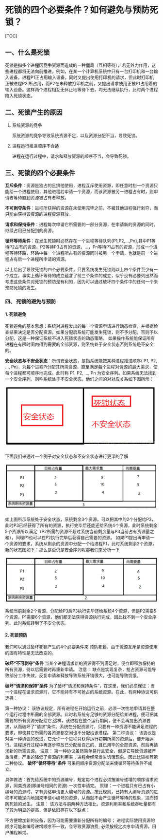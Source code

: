 # 死锁的四个必要条件？如何避免与预防死锁？

[TOC]

## 一、什么是死锁

死锁是指多个进程因竞争资源而造成的一种僵局（互相等待），若无外力作用，这些进程都将无法向前推进。例如，在某一个计算机系统中只有一台打印机和一台输入设备，进程P1正占用输入设备，同时又提出使用打印机的请求，但此时打印机正被进程P2 所占用，而P2在未释放打印机之前，又提出请求使用正被P1占用着的输入设备。这样两个进程相互无休止地等待下去，均无法继续执行，此时两个进程陷入死锁状态。



## 二、死锁产生的原因

1. 系统资源的竞争

   系统资源的竞争导致系统资源不足，以及资源分配不当，导致死锁。

2. 进程运行推进顺序不合适

   进程在运行过程中，请求和释放资源的顺序不当，会导致死锁。



## 三、死锁的四个必要条件

**互斥条件**：资源是独占的且排他使用，进程互斥使用资源，即任意时刻一个资源只能给一个进程使用，其他进程若申请一个资源，而该资源被另一进程占有时，则申请者等待直到资源被占有者释放。

**不可剥夺条件**：进程所获得的资源在未使用完毕之前，不被其他进程强行剥夺，而只能由获得该资源的进程资源释放。

**请求和保持条件**：进程每次申请它所需要的一部分资源，在申请新的资源的同时，继续占用已分配到的资源。

**循环等待条件**：在发生死锁时必然存在一个进程等待队列{P1,P2,…,Pn},其中P1等待P2占有的资源，P2等待P3占有的资源，…，Pn等待P1占有的资源，形成一个进程等待环路，环路中每一个进程所占有的资源同时被另一个申请，也就是前一个进程占有后一个进程所申请的资源。

以上给出了导致死锁的四个必要条件，只要系统发生死锁则以上四个条件至少有一个成立。事实上循环等待的成立蕴含了前三个条件的成立，似乎没有必要列出然而考虑这些条件对死锁的预防是有利的，因为可以通过破坏四个条件中的任何一个来预防死锁的发生。 

### 四、 死锁的避免与预防

#### 1. 死锁避免

死锁避免的基本思想：系统对进程发出的每一个资源申请进行动态检查，并根据检查结果决定是否分配资源，如果分配后系统可能发生死锁，则不予分配，否则予以分配，这是一种保证系统不进入死锁状态的动态策略。 
如果操作系统能保证所有进程在有限时间内得到需要的全部资源，则系统处于安全状态否则系统是不安全的。

**安全状态与不安全状态**：所谓安全状态，是指系统能按某种进程推进顺序( P1, P2, …, Pn)，为每个进程Pi分配其所需资源，直至满足每个进程对资源的最大需求，使每个进程都可顺序地完成。此时称 P1, P2, …, Pn 为安全序列。如果系统无法找到一个安全序列，则称系统处于不安全状态。他们之间的对对应关系如下图所示：

 ![img](assets/919698-20180626141016968-2091728327.png)

下面我们来通过一个例子对安全状态和不安全状态进行更深的了解 

![img](assets/919698-20180626141029122-1344342599.png)

如上图所示系统处于安全状态，系统剩余3个资源，可以把其中的2个分配给P3，此时P3已经获得了所有的资源，执行完毕后还能还给系统4个资源，此时系统剩余5个资源所以满足（P2所需的资源不超过系统当前剩余量与P3当前占有资源量之和），同理P1也可以在P2执行完毕后获得自己需要的资源。 
如果P1提出再申请一个资源的要求，系统从剩余的资源中分配一个给进程P1，此时系统剩余2个资源，新的状态图如下：那么是否仍是安全序列呢那我们来分析一下 

![img](assets/919698-20180626141054904-936962867.png)

系统当前剩余2个资源，分配给P3后P3执行完毕还给系统4个资源，但是P2需要5个资源，P1需要6个资源，他们都无法获得资源执行完成，因此找不到一个安全序列。此时系统转到了不安全状态。


#### 2. 死锁预防

我们可以通过破坏死锁产生的4个必要条件来 预防死锁，由于资源互斥是资源使用的固有特性是无法改变的。

**破坏“不可剥夺”条件**
当某个进程请求新的资源得不到满足时，便立即释放保持的所有资源，待以后需要时再重新申请。
注意：
缺点是实现复杂，抢占资源可能导致部分工作失效，反复申请和释放导致系统开销很大，也可能导致饥饿。

**破坏“请求和保持”条件**
为了破坏“请求和保持条件”，在这里，我们必须保证：当一个进程在请求资源时，它不能持有不可抢占的系统资源。在此，有两种协议可供选择：

第一种协议：
该协议规定，所有进程在开始运行之前，必须一次性地申请其在整个运行过程中所需的全部资源。此时若系统有足够的资源分配给某进程，便可把其需要的所有资源分配给它,这样，该进程在整个运行期间，便不会再提出资源要求，从而破坏了“请求”条件。系统在分配资源时，只要有一种资源不能满足进程的要求，即使其它所需的各资源都空闲也不分配给该进程。
第二种协议：
该协议是对第一种协议的改进，它允许一个进程只获得运行初期所需的资源后，便开始运行。进程运行过程中再逐步释放已分配给自己的、且已用毕的全部资源，然后再请求新的所需资源。
注意：
第一种协议虽然简单易行且安全，但是它导致资源被严重浪费，严重的降低了资源的利用率；进程会经常发生饥饿现象。因此比较推荐第二种协议。
**破坏“循环等待”条件**
可采用顺序资源分配法来使循环等待条件不成立。

具体做法：首先给系统中的资源编号，规定每个进程必须按编号递增的顺序请求资源，同类资源(即编号相同的资源) 一次性申请完。
原理：一个进程只有已占有小编号的资源时，才有资格申请更大编号的资源。按此规则，已持有大编号资源的进程不可能逆向地回来申请小编号的资源，从而就不会产生循环等待的现象，进而预防死锁的发生。
注意：
该方法与前两种方法相比，资源利用率和系统吞吐量都有了较为明显的提高，但是依旧存在以下缺点：

不方便增加新的设备，因为可能需要重新分配所有的编号；
进程实际使用资源的顺序可能和编号递增顺序不一致，会导致资源浪费;
必须按规定次序申请资源，用户编程麻烦。